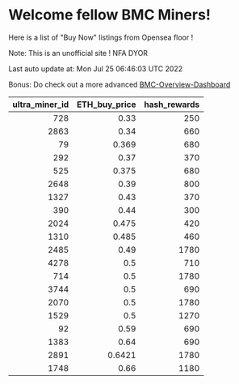 # Welcome fellow BMC Miners!
Here is a list of "Buy Now" listings from Opensea floor !

Note: This is an unofficial site ! NFA DYOR

Last auto update at: Mon Jul 25 06:46:03 UTC 2022

Bonus: Do check out a more advanced [BMC-Overview-Dashboard](https://dune.com/defifunk/BMC-Overview-Dashboard)


|   ultra_miner_id |   ETH_buy_price |   hash_rewards |
|-----------------:|----------------:|---------------:|
|              728 |          0.33   |            250 |
|             2863 |          0.34   |            660 |
|               79 |          0.369  |            680 |
|              292 |          0.37   |            370 |
|              525 |          0.375  |            680 |
|             2648 |          0.39   |            800 |
|             1327 |          0.43   |            370 |
|              390 |          0.44   |            300 |
|             2024 |          0.475  |            420 |
|             1310 |          0.485  |            460 |
|             2485 |          0.49   |           1780 |
|             4278 |          0.5    |            710 |
|              714 |          0.5    |           1780 |
|             3744 |          0.5    |            690 |
|             2070 |          0.5    |           1780 |
|             1529 |          0.5    |           1270 |
|               92 |          0.59   |            690 |
|             1383 |          0.64   |            690 |
|             2891 |          0.6421 |           1780 |
|             1748 |          0.66   |           1180 |